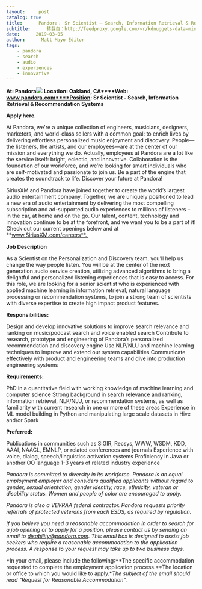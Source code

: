 ```yaml
---
layout:     post
catalog: true
title:      Pandora： Sr Scientist – Search, Information Retrieval & Recommendation Systems [Oakland, CA]
subtitle:      转载自：http://feedproxy.google.com/~r/kdnuggets-data-mining-analytics/~3/pmuDtM8J08g/03-05-pandora-scientist-search-information-retrieval.html
date:      2019-03-05
author:      Matt Mayo Editor
tags:
    - pandora
    - search
    - audio
    - experiences
    - innovative
---
```


**At: Pandora**![](http://feedproxy.google.com/jimg/pandora.jpg)
**Location: Oakland, CA****Web: www.pandora.com****Position: Sr Scientist - Search, Information Retrieval & Recommendation Systems**

**Apply here**.

At Pandora, we're a unique collection of engineers, musicians, designers, marketers, and world-class sellers with a common goal: to enrich lives by delivering effortless personalized music enjoyment and discovery. People—the listeners, the artists, and our employees—are at the center of our mission and everything we do. Actually, employees at Pandora are a lot like the service itself: bright, eclectic, and innovative. Collaboration is the foundation of our workforce, and we’re looking for smart individuals who are self-motivated and passionate to join us. Be a part of the engine that creates the soundtrack to life. Discover your future at Pandora!

SiriusXM and Pandora have joined together to create the world’s largest audio entertainment company. Together, we are uniquely positioned to lead a new era of audio entertainment by delivering the most compelling subscription and ad-supported audio experiences to millions of listeners – in the car, at home and on the go. Our talent, content, technology and innovation continue to be at the forefront, and we want you to be a part of it! Check out our current openings below and at **www.SiriusXM.com/careers**. 

**Job Description**

As a Scientist on the Personalization and Discovery team, you’ll help us change the way people listen. You will be at the center of the next generation audio service creation, utilizing advanced algorithms to bring a delightful and personalized listening experiences that is easy to access. For this role, we are looking for a senior scientist who is experienced with applied machine learning in information retrieval, natural language processing or recommendation systems, to join a strong team of scientists with diverse expertise to create high impact product features.

**Responsibilities:**

Design and develop innovative solutions to improve search relevance and ranking on music/podcast search and voice enabled search
Contribute to research, prototype and engineering of Pandora’s personalized recommendation and discovery engine
Use NLP/NLU and machine learning techniques to improve and extend our system capabilities
Communicate effectively with product and engineering teams and dive into production engineering systems

**Requirements:**

PhD in a quantitative field with working knowledge of machine learning and computer science
Strong background in search relevance and ranking, information retrieval, NLP/NLU, or recommendation systems, as well as familiarity with current research in one or more of these areas
Experience in ML model building in Python and manipulating large scale datasets in Hive and/or Spark

**Preferred:**

Publications in communities such as SIGIR, Recsys, WWW, WSDM, KDD, AAAI, NAACL, EMNLP, or related conferences and journals
Experience with voice, dialog, speech/linguistics activation systems
Proficiency in Java or another OO language
1-3 years of related industry experience

*Pandora is committed to diversity in its workforce. Pandora is an equal employment employer and considers qualified applicants without regard to gender, sexual orientation, gender identity, race, ethnicity, veteran or disability status. Women and people of color are encouraged to apply.*

*Pandora is also a VEVRAA federal contractor. Pandora requests priority referrals of protected veterans from each ESDS, as required by regulation.*

*If you believe you need a reasonable accommodation in order to search for a job opening or to apply for a position, please contact us by sending an email to disability@pandora.com. This email box is designed to assist job seekers who require a reasonable accommodation to the application process. A response to your request may take up to two business days.*

*In your email, please include the following:**The specific accommodation requested to complete the employment application process.**The location or office to which you would like to apply.**The subject of the email should read "Request for Reasonable Accommodation".*
